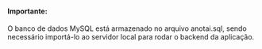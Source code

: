 #### Importante:

O banco de dados MySQL está armazenado no arquivo anotai.sql, sendo necessário importá-lo ao servidor local para rodar o backend da aplicação.
